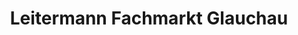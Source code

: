 ---
title: "Leitermann Fachmarkt Glauchau"
url: /remse/leitermann-fachmarkt-glauchau/
shop: Baumarkt
---